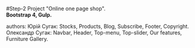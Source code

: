 #Step-2 Project
"Online one page shop".<br>
<b>Bootstrap 4, Gulp.</b>

authors:
Юрій Сугак: Stocks, Products, Blog, Subscribe, Footer, Copyright.
Олександр Сугак: Navbar, Header, Top-menu, Top-slider, Our features, Furniture Gallery.
